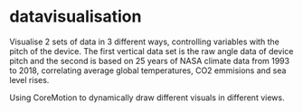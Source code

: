# datavisualisation

Visualise 2 sets of data in 3 different ways, controlling variables with the pitch of the device. The first vertical data set is the raw angle data of device pitch and the second is based on 25 years of NASA climate data from 1993 to 2018, correlating average global temperatures, CO2 emmisions and sea level rises.

Using CoreMotion to dynamically draw different visuals in different views.
